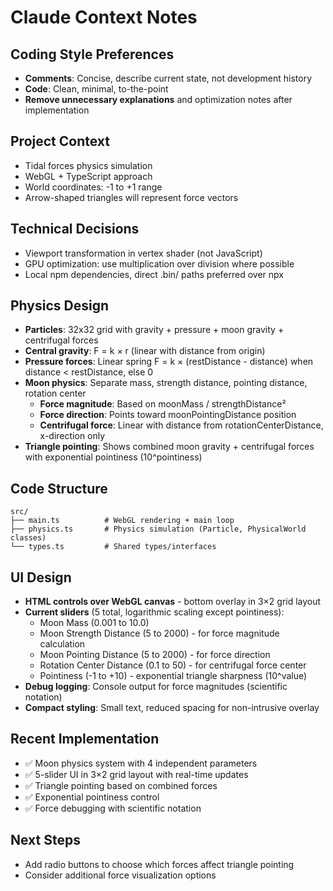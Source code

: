 # Claude Context Notes

## Coding Style Preferences
- **Comments**: Concise, describe current state, not development history
- **Code**: Clean, minimal, to-the-point
- **Remove unnecessary explanations** and optimization notes after implementation

## Project Context
- Tidal forces physics simulation
- WebGL + TypeScript approach
- World coordinates: -1 to +1 range
- Arrow-shaped triangles will represent force vectors

## Technical Decisions
- Viewport transformation in vertex shader (not JavaScript)
- GPU optimization: use multiplication over division where possible
- Local npm dependencies, direct .bin/ paths preferred over npx

## Physics Design
- **Particles**: 32x32 grid with gravity + pressure + moon gravity + centrifugal forces
- **Central gravity**: F = k × r (linear with distance from origin) 
- **Pressure forces**: Linear spring F = k × (restDistance - distance) when distance < restDistance, else 0
- **Moon physics**: Separate mass, strength distance, pointing distance, rotation center
  - **Force magnitude**: Based on moonMass / strengthDistance²
  - **Force direction**: Points toward moonPointingDistance position
  - **Centrifugal force**: Linear with distance from rotationCenterDistance, x-direction only
- **Triangle pointing**: Shows combined moon gravity + centrifugal forces with exponential pointiness (10^pointiness)

## Code Structure
```
src/
├── main.ts          # WebGL rendering + main loop  
├── physics.ts       # Physics simulation (Particle, PhysicalWorld classes)
└── types.ts         # Shared types/interfaces
```

## UI Design
- **HTML controls over WebGL canvas** - bottom overlay in 3×2 grid layout
- **Current sliders** (5 total, logarithmic scaling except pointiness):
  - Moon Mass (0.001 to 10.0)
  - Moon Strength Distance (5 to 2000) - for force magnitude calculation
  - Moon Pointing Distance (5 to 2000) - for force direction  
  - Rotation Center Distance (0.1 to 50) - for centrifugal force center
  - Pointiness (-1 to +10) - exponential triangle sharpness (10^value)
- **Debug logging**: Console output for force magnitudes (scientific notation)
- **Compact styling**: Small text, reduced spacing for non-intrusive overlay

## Recent Implementation
- ✅ Moon physics system with 4 independent parameters
- ✅ 5-slider UI in 3×2 grid layout with real-time updates
- ✅ Triangle pointing based on combined forces
- ✅ Exponential pointiness control
- ✅ Force debugging with scientific notation

## Next Steps  
- Add radio buttons to choose which forces affect triangle pointing
- Consider additional force visualization options